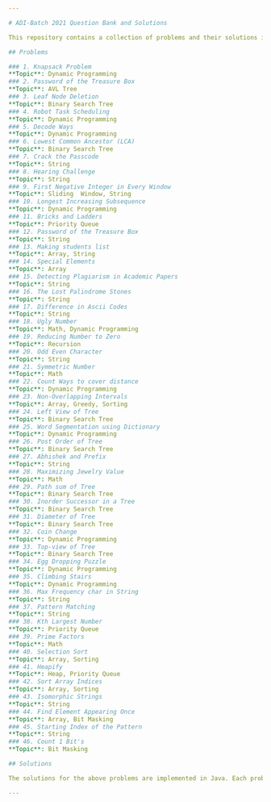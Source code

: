 ```yaml
---

# ADI-Batch 2021 Question Bank and Solutions

This repository contains a collection of problems and their solutions in Java, designed for the ADI-Batch 2021. Below is a list of the problems included in this repository along with their Topics.

## Problems

### 1. Knapsack Problem
**Topic**: Dynamic Programming
### 2. Password of the Treasure Box
**Topic**: AVL Tree
### 3. Leaf Node Deletion
**Topic**: Binary Search Tree
### 4. Robot Task Scheduling
**Topic**: Dynamic Programming
### 5. Decode Ways
**Topic**: Dynamic Programming
### 6. Lowest Common Ancestor (LCA)
**Topic**: Binary Search Tree
### 7. Crack the Passcode
**Topic**: String
### 8. Hearing Challenge
**Topic**: String
### 9. First Negative Integer in Every Window
**Topic**: Sliding  Window, String
### 10. Longest Increasing Subsequence
**Topic**: Dynamic Programming
### 11. Bricks and Ladders
**Topic**: Priority Queue
### 12. Password of the Treasure Box
**Topic**: String
### 13. Making students list
**Topic**: Array, String
### 14. Special Elements
**Topic**: Array
### 15. Detecting Plagiarism in Academic Papers
**Topic**: String
### 16. The Lost Palindrome Stones
**Topic**: String
### 17. Difference in Ascii Codes
**Topic**: String
### 18. Ugly Number
**Topic**: Math, Dynamic Programming
### 19. Reducing Number to Zero
**Topic**: Recursion
### 20. Odd Even Character
**Topic**: String
### 21. Symmetric Number
**Topic**: Math
### 22. Count Ways to cover distance
**Topic**: Dynamic Programming
### 23. Non-Overlapping Intervals
**Topic**: Array, Greedy, Sorting
### 24. Left View of Tree
**Topic**: Binary Search Tree
### 25. Word Segmentation using Dictionary
**Topic**: Dynamic Programming
### 26. Post Order of Tree
**Topic**: Binary Search Tree
### 27. Abhishek and Prefix
**Topic**: String
### 28. Maximizing Jewelry Value
**Topic**: Math
### 29. Path sum of Tree
**Topic**: Binary Search Tree
### 30. Inorder Successor in a Tree
**Topic**: Binary Search Tree
### 31. Diameter of Tree
**Topic**: Binary Search Tree
### 32. Coin Change
**Topic**: Dynamic Programming
### 33. Top-view of Tree
**Topic**: Binary Search Tree
### 34. Egg Dropping Puzzle
**Topic**: Dynamic Programming
### 35. Climbing Stairs
**Topic**: Dynamic Programming
### 36. Max Frequency char in String
**Topic**: String
### 37. Pattern Matching
**Topic**: String
### 38. Kth Largest Number
**Topic**: Priority Queue
### 39. Prime Factors
**Topic**: Math
### 40. Selection Sort
**Topic**: Array, Sorting
### 41. Heapify
**Topic**: Heap, Priority Queue
### 42. Sort Array Indices
**Topic**: Array, Sorting
### 43. Isomorphic Strings
**Topic**: String
### 44. Find Element Appearing Once
**Topic**: Array, Bit Masking
### 45. Starting Index of the Pattern
**Topic**: String
### 46. Count 1 Bit's
**Topic**: Bit Masking

## Solutions

The solutions for the above problems are implemented in Java. Each problem has its own Java file containing the solution code.

---
```

